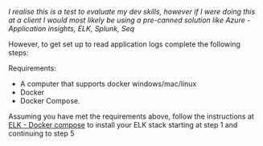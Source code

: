 
<i> I realise this is a test to evaluate my dev skills, however if I were doing this at a client I would most likely be using a pre-canned solution like Azure - Application insights, ELK, Splunk, Seq </i>

However, to get set up to read application logs complete the following steps:

Requirements:
- A computer that supports docker windows/mac/linux
- Docker
- Docker Compose.

Assuming you have met the requirements above, follow the instructions at 
[ELK - Docker compose](https://www.elastic.co/guide/en/elastic-stack-get-started/current/get-started-docker.html) to install your ELK stack starting at step 1 and continuing to step 5
